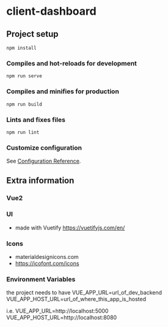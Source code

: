 # client-dashboard

## Project setup

```
npm install
```

### Compiles and hot-reloads for development

```
npm run serve
```

### Compiles and minifies for production

```
npm run build
```

### Lints and fixes files

```
npm run lint
```

### Customize configuration

See [Configuration Reference](https://cli.vuejs.org/config/).

## Extra information

### Vue2

### UI

- made with Vuetify https://vuetifyjs.com/en/

### Icons

- materialdesignicons.com
- https://icofont.com/icons

### Environment Variables

the project needs to have
VUE_APP_URL=url_of_dev_backend
VUE_APP_HOST_URL=url_of_where_this_app_is_hosted

i.e.
VUE_APP_URL=http://localhost:5000
VUE_APP_HOST_URL=http://localhost:8080
